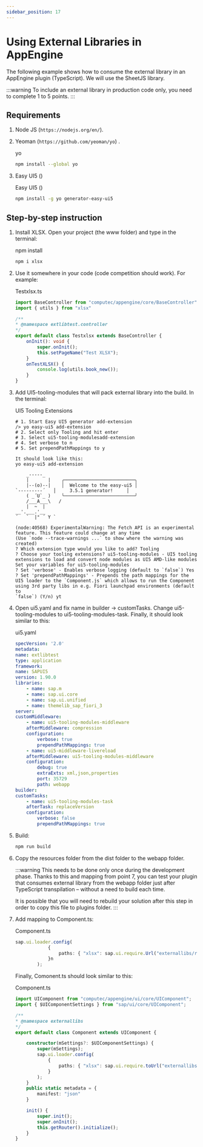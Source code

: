 ```yaml
---
sidebar_position: 17
---
```


# Using External Libraries in AppEngine

The following example shows how to consume the external library in an AppEngine plugin (TypeScript). We will use the SheetJS library.

:::warning
    To include an external library in production code only, you need to complete 1 to 5 points.
:::

## Requirements

1. Node JS (`https://nodejs.org/en/`).
2. Yeoman (`https://github.com/yeoman/yo`) .

    yo

    ```bash
    npm install --global yo
    ```

3. Easy UI5 ()

    Easy UI5 ()

    ```bash
    npm install -g yo generator-easy-ui5
    ```

## Step-by-step instruction

1. Install XLSX. Open your project (the www folder) and type in the terminal:

    npm install

    ```bash
    npm i xlsx
    ```

2. Use it somewhere in your code (code competition should work). For example:

    Testxlsx.ts

    ```ts
    import BaseController from "computec/appengine/core/BaseController";
    import { utils } from "xlsx"
    
    /**
    * @namespace extlibtest.controller
    */
    export default class Testxlsx extends BaseController {
        onInit(): void {
            super.onInit();
            this.setPageName("Test XLSX");
        }
        onTestXLSX() {
            console.log(utils.book_new());
        }
    }
    ```

3. Add UI5-tooling-modules that will pack external library into the build. In the terminal:

    UI5 Tooling Extensions

    ```text
    # 1. Start Easy UI5 generator add-extension
    /> yo easy-ui5 add-extension
    # 2. Select only Tooling and hit enter
    # 3. Select ui5-tooling-modulesadd-extension
    # 4. Set verbose to n
    # 5. Set prependPathMappings to y
    
    It should look like this:
    yo easy-ui5 add-extension
    
        _-----_
        |       |    ╭──────────────────────────╮
        |--(o)--|    │  Welcome to the easy-ui5 │
    `---------´   │     3.5.1 generator!     │
        ( _´U`_ )    ╰──────────────────────────╯
        /___A___\   /
        |  ~  |
    __'.___.'__
    ´   `  |° ´ Y `
    
    (node:40568) ExperimentalWarning: The Fetch API is an experimental feature. This feature could change at any time
    (Use `node --trace-warnings ...` to show where the warning was created)
    ? Which extension type would you like to add? Tooling
    ? Choose your tooling extensions? ui5-tooling-modules - UI5 tooling extensions to load and convert node modules as UI5 AMD-like modules
    Set your variables for ui5-tooling-modules
    ? Set 'verbose' - Enables verbose logging (default to `false`) Yes
    ? Set 'prependPathMappings' - Prepends the path mappings for the UI5 loader to the `Component.js` which allows to run the Component using 3rd party libs in e.g. Fiori launchpad environments (default to
    `false`) (Y/n) yt
    ```

4. Open ui5.yaml and fix name in builder → customTasks. Change ui5-tooling-modules to ui5-tooling-modules-task. Finally, it should look similar to this:

    ui5.yaml

    ```yaml
    specVersion: '2.0'
    metadata:
    name: extlibtest
    type: application
    framework:
    name: SAPUI5
    version: 1.90.0
    libraries:
        - name: sap.m
        - name: sap.ui.core
        - name: sap.ui.unified
        - name: themelib_sap_fiori_3
    server:
    customMiddleware:
        - name: ui5-tooling-modules-middleware
        afterMiddleware: compression
        configuration:
            verbose: true
            prependPathMappings: true
        - name: ui5-middleware-livereload
        afterMiddleware: ui5-tooling-modules-middleware
        configuration:
            debug: true
            extraExts: xml,json,properties
            port: 35729
            path: webapp
    builder:
    customTasks:
        - name: ui5-tooling-modules-task
        afterTask: replaceVersion
        configuration:
            verbose: false
            prependPathMappings: true
    ```

5. Build:

    ```bash
    npm run build
    ```

6. Copy the resources folder from the dist folder to the webapp folder.

    :::warning
    This needs to be done only once during the development phase. Thanks to this and mapping from point 7, you can test your plugin that consumes external library from the webapp folder just after TypeScript transpilation – without a need to build each time.

    It is possible that you will need to rebuild your solution after this step in order to copy this file to plugins folder.
    :::

7. Add mapping to Component.ts:

    Component.ts

    ```ts
    sap.ui.loader.config(
                {
                    paths: { "xlsx": sap.ui.require.Url("externallibs/resources/xlsx")}
                }n
            );
    ```

    Finally, Comonent.ts should look similar to this:

    Component.ts

    ```ts
    import UIComponent from "computec/appengine/ui/core/UIComponent";
    import { $UIComponentSettings } from "sap/ui/core/UIComponent";
    
    /**
    * @namespace externallibs
    */
    export default class Component extends UIComponent {
    
        constructor(mSettings?: $UIComponentSettings) {
            super(mSettings);
            sap.ui.loader.config(
                {
                    paths: { "xlsx": sap.ui.require.toUrl("externallibs/resources/xlsx")}
                }
            );
        }
        public static metadata = {
            manifest: "json"
        }
    
        init() {
            super.init();
            super.onInit();
            this.getRouter().initialize();
        }
    }
    ```
